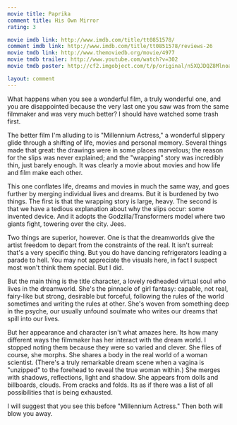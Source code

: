 ```yaml
---
movie title: Paprika
comment title: His Own Mirror
rating: 3

movie imdb link: http://www.imdb.com/title/tt0851578/
comment imdb link: http://www.imdb.com/title/tt0851578/reviews-26
movie tmdb link: http://www.themoviedb.org/movie/4977
movie tmdb trailer: http://www.youtube.com/watch?v=302
movie tmdb poster: http://cf2.imgobject.com/t/p/original/n5XQJDQZ8Mlnoaj4JaNZA4eImie.jpg

layout: comment
---
```


What happens when you see a wonderful film, a truly wonderful one, and you are disappointed because the very last one you saw was from the same filmmaker and was very much better? I should have watched some trash first.

The better film I'm alluding to is "Millennium Actress," a wonderful slippery glide through a shifting of life, movies and personal memory. Several things made that great: the drawings were in some places marvelous; the reason for the slips was never explained; and the "wrapping" story was incredibly thin, just barely enough. It was clearly a movie about movies and how life and film make each other.

This one conflates life, dreams and movies in much the same way, and goes further by merging individual lives and dreams. But it is burdened by two things. The first is that the wrapping story is large, heavy. The second is that we have a tedious explanation about why the slips occur: some invented device. And it adopts the Godzilla/Transformers model where two giants fight, towering over the city. Jees.

Two things are superior, however. One is that the dreamworlds give the artist freedom to depart from the constraints of the real. It isn't surreal: that's a very specific thing. But you do have dancing refrigerators leading a parade to hell. You may not appreciate the visuals here, in fact I suspect most won't think them special. But I did.

But the main thing is the title character, a lovely redheaded virtual soul who lives in the dreamworld. She's the pinnacle of girl fantasy: capable, not real, fairy-like but strong, desirable but forceful, following the rules of the world sometimes and writing the rules at other. She's woven from something deep in the psyche, our usually unfound soulmate who writes our dreams that spill into our lives.

But her appearance and character isn't what amazes here. Its how many different ways the filmmaker has her interact with the dream world. I stopped noting them because they were so varied and clever. She flies of course, she morphs. She shares a body in the real world of a woman scientist. (There's a truly remarkable dream scene when a vagina is "unzipped" to the forehead to reveal the true woman within.) She merges with shadows, reflections, light and shadow. She appears from dolls and billboards, clouds. From cracks and folds. Its as if there was a list of all possibilities that is being exhausted. 

I will suggest that you see this before "Millennium Actress." Then both will blow you away.